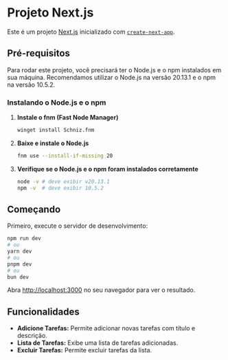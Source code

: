 # Projeto Next.js

Este é um projeto [Next.js](https://nextjs.org/) inicializado com [`create-next-app`](https://github.com/vercel/next.js/tree/canary/packages/create-next-app).

## Pré-requisitos

Para rodar este projeto, você precisará ter o Node.js e o npm instalados em sua máquina. Recomendamos utilizar o Node.js na versão 20.13.1 e o npm na versão 10.5.2.

### Instalando o Node.js e o npm

1. **Instale o fnm (Fast Node Manager)**
   ```sh
   winget install Schniz.fnm
   ```

2. **Baixe e instale o Node.js**
   ```sh
   fnm use --install-if-missing 20
   ```

3. **Verifique se o Node.js e o npm foram instalados corretamente**
   ```sh
   node -v # deve exibir v20.13.1
   npm -v  # deve exibir 10.5.2
   ```

## Começando

Primeiro, execute o servidor de desenvolvimento:

```bash
npm run dev
# ou
yarn dev
# ou
pnpm dev
# ou
bun dev
```

Abra [http://localhost:3000](http://localhost:3000) no seu navegador para ver o resultado.

## Funcionalidades

- **Adicione Tarefas:** Permite adicionar novas tarefas com título e descrição.
- **Lista de Tarefas:** Exibe uma lista de tarefas adicionadas.
- **Excluir Tarefas:** Permite excluir tarefas da lista.
